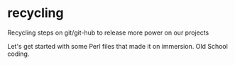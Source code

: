 # recycling
Recycling steps on git/git-hub to release more power on our projects

Let's get started with some Perl files that made it on immersion. Old School coding.
